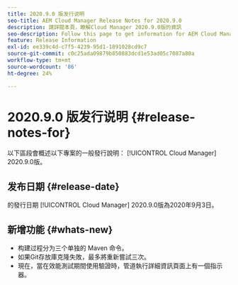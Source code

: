 ```yaml
---
title: 2020.9.0 版发行说明
seo-title: AEM Cloud Manager Release Notes for 2020.9.0
description: 請詳閱本頁，瞭解Cloud Manager 2020.9.0版的資訊
seo-description: Follow this page to get information for AEM Cloud Manager Release 2020.9.0
feature: Release Information
exl-id: ee339c4d-c7f5-4239-95d1-1891028cd9c7
source-git-commit: c0c25ada09879b850883dcd1e53ad05c7087a80a
workflow-type: tm+mt
source-wordcount: '86'
ht-degree: 24%

---
```


# 2020.9.0 版发行说明 {#release-notes-for}

以下區段會概述以下專案的一般發行說明： [!UICONTROL Cloud Manager] 2020.9.0版。

## 发布日期 {#release-date}

的發行日期 [!UICONTROL Cloud Manager] 2020.9.0版為2020年9月3日。

## 新增功能 {#whats-new}

* 构建过程分为三个单独的 Maven 命令。
* 如果Git存放庫克隆失敗，最多將重新嘗試三次。
* 現在，當在效能測試期間使用驗證時，管道執行詳細資訊頁面上有一個指示器。
